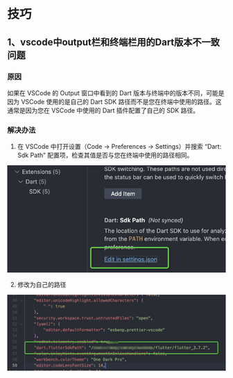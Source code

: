 # 技巧
## 1、vscode中output栏和终端栏用的Dart版本不一致问题
### 原因
如果在 VSCode 的 Output 窗口中看到的 Dart 版本与终端中的版本不同，可能是因为 VSCode 使用的是自己的 Dart SDK 路径而不是您在终端中使用的路径。这通常是因为您在 VSCode 中使用的 Dart 插件配置了自己的 SDK 路径。
### 解决办法
1. 在 VSCode 中打开设置（Code -> Preferences -> Settings）并搜索 “Dart: Sdk Path” 配置项，检查其值是否与您在终端中使用的路径相同。


![](./images/normal-1.jpg)

2. 修改为自己的路径

![](./images/normal-2.jpg)
